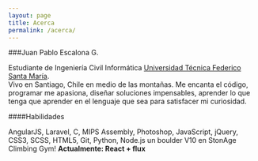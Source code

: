```yaml
---
layout: page
title: Acerca
permalink: /acerca/
---
```


###Juan Pablo Escalona G.

Estudiante de Ingeniería Civil Informática [Universidad Técnica Federico Santa María](http://usm.cl).  
Vivo en Santiago, Chile en medio de las montañas. 
Me encanta el código, programar me apasiona, diseñar soluciones impensables, aprender lo que tenga que aprender en el lenguaje que sea para satisfacer mi curiosidad.

####Habilidades

AngularJS, Laravel, C, MIPS Assembly, Photoshop, JavaScript, jQuery, CSS3, SCSS, HTML5, Git, Python, Node.js un boulder V10 en StonAge Climbing Gym! **Actualmente: React + flux**
